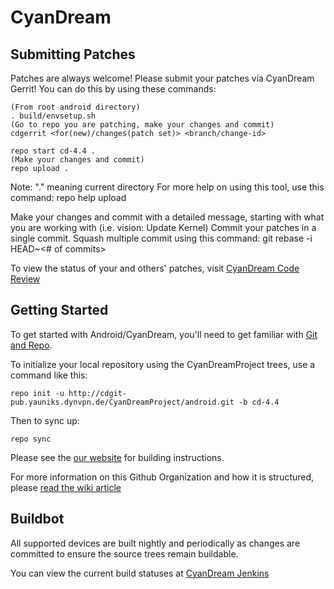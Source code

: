 CyanDream
===========

Submitting Patches
------------------
Patches are always welcome!  Please submit your patches via CyanDream Gerrit!
You can do this by using these commands:

    (From root android directory)
    . build/envsetup.sh
    (Go to repo you are patching, make your changes and commit)
    cdgerrit <for(new)/changes(patch set)> <branch/change-id> 

    repo start cd-4.4 .
    (Make your changes and commit)
    repo upload .
Note: "." meaning current directory
For more help on using this tool, use this command: repo help upload

Make your changes and commit with a detailed message, starting with what you are working with (i.e. vision: Update Kernel)
Commit your patches in a single commit. Squash multiple commit using this command: git rebase -i HEAD~<# of commits>

To view the status of your and others' patches, visit [CyanDream Code Review](http://yauniks.dynvpn.de/)


Getting Started
---------------

To get started with Android/CyanDream, you'll need to get
familiar with [Git and Repo](http://source.android.com/source/using-repo.html).

To initialize your local repository using the CyanDreamProject trees, use a command like this:

    repo init -u http://cdgit-pub.yauniks.dynvpn.de/CyanDreamProject/android.git -b cd-4.4

Then to sync up:

    repo sync

Please see the [our website](http://cyandreamproject.github.io/cyandream/compile.html) for building instructions.

For more information on this Github Organization and how it is structured, 
please [read the wiki article](http://wiki.cyanogenmod.org/w/Github_Organization)

Buildbot
--------

All supported devices are built nightly and periodically as changes are committed to ensure the source trees remain buildable.

You can view the current build statuses at [CyanDream Jenkins](http://yauniks.dynvpn.de:8080/)
